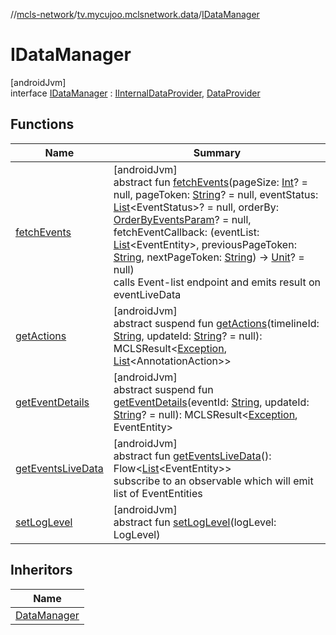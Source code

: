 //[mcls-network](../../../index.md)/[tv.mycujoo.mclsnetwork.data](../index.md)/[IDataManager](index.md)

# IDataManager

[androidJvm]\
interface [IDataManager](index.md) : [IInternalDataProvider](../-i-internal-data-provider/index.md), [DataProvider](../../tv.mycujoo.mclsnetwork.api/-data-provider/index.md)

## Functions

| Name | Summary |
|---|---|
| [fetchEvents](../../tv.mycujoo.mclsnetwork.api/-data-provider/fetch-events.md) | [androidJvm]<br>abstract fun [fetchEvents](../../tv.mycujoo.mclsnetwork.api/-data-provider/fetch-events.md)(pageSize: [Int](https://kotlinlang.org/api/latest/jvm/stdlib/kotlin/-int/index.html)? = null, pageToken: [String](https://kotlinlang.org/api/latest/jvm/stdlib/kotlin/-string/index.html)? = null, eventStatus: [List](https://kotlinlang.org/api/latest/jvm/stdlib/kotlin.collections/-list/index.html)&lt;EventStatus&gt;? = null, orderBy: [OrderByEventsParam](../../tv.mycujoo.mclsnetwork.domain.entity/-order-by-events-param/index.md)? = null, fetchEventCallback: (eventList: [List](https://kotlinlang.org/api/latest/jvm/stdlib/kotlin.collections/-list/index.html)&lt;EventEntity&gt;, previousPageToken: [String](https://kotlinlang.org/api/latest/jvm/stdlib/kotlin/-string/index.html), nextPageToken: [String](https://kotlinlang.org/api/latest/jvm/stdlib/kotlin/-string/index.html)) -&gt; [Unit](https://kotlinlang.org/api/latest/jvm/stdlib/kotlin/-unit/index.html)? = null)<br>calls Event-list endpoint and emits result on eventLiveData |
| [getActions](../-i-internal-data-provider/get-actions.md) | [androidJvm]<br>abstract suspend fun [getActions](../-i-internal-data-provider/get-actions.md)(timelineId: [String](https://kotlinlang.org/api/latest/jvm/stdlib/kotlin/-string/index.html), updateId: [String](https://kotlinlang.org/api/latest/jvm/stdlib/kotlin/-string/index.html)? = null): MCLSResult&lt;[Exception](https://kotlinlang.org/api/latest/jvm/stdlib/kotlin/-exception/index.html), [List](https://kotlinlang.org/api/latest/jvm/stdlib/kotlin.collections/-list/index.html)&lt;AnnotationAction&gt;&gt; |
| [getEventDetails](../-i-internal-data-provider/get-event-details.md) | [androidJvm]<br>abstract suspend fun [getEventDetails](../-i-internal-data-provider/get-event-details.md)(eventId: [String](https://kotlinlang.org/api/latest/jvm/stdlib/kotlin/-string/index.html), updateId: [String](https://kotlinlang.org/api/latest/jvm/stdlib/kotlin/-string/index.html)? = null): MCLSResult&lt;[Exception](https://kotlinlang.org/api/latest/jvm/stdlib/kotlin/-exception/index.html), EventEntity&gt; |
| [getEventsLiveData](../../tv.mycujoo.mclsnetwork.api/-data-provider/get-events-live-data.md) | [androidJvm]<br>abstract fun [getEventsLiveData](../../tv.mycujoo.mclsnetwork.api/-data-provider/get-events-live-data.md)(): Flow&lt;[List](https://kotlinlang.org/api/latest/jvm/stdlib/kotlin.collections/-list/index.html)&lt;EventEntity&gt;&gt;<br>subscribe to an observable which will emit list of EventEntities |
| [setLogLevel](../-i-internal-data-provider/set-log-level.md) | [androidJvm]<br>abstract fun [setLogLevel](../-i-internal-data-provider/set-log-level.md)(logLevel: LogLevel) |

## Inheritors

| Name |
|---|
| [DataManager](../../tv.mycujoo.mclsnetwork.api/-data-manager/index.md) |
